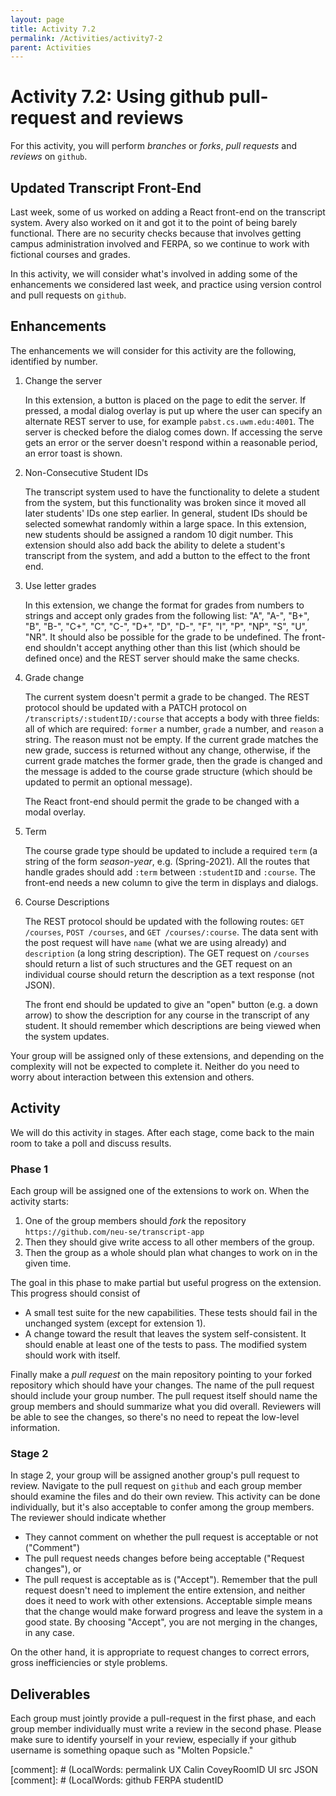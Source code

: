 ```yaml
---
layout: page
title: Activity 7.2
permalink: /Activities/activity7-2
parent: Activities
---
```


# Activity 7.2: Using github pull-request and reviews

For this activity, you will perform *branches* or *forks*, *pull requests* and *reviews* on `github`.

## Updated Transcript Front-End

Last week, some of us worked on adding a React front-end on the transcript system. Avery also worked on it and got it to the point of being barely functional.  There are no security checks because that involves getting campus administration involved and FERPA, so we continue to work with fictional courses and grades.

In this activity, we will consider what's involved in adding some of the enhancements we considered last week, and practice using version control and pull requests on `github`.

## Enhancements

The enhancements we will consider for this activity are the following, identified by number.

1. Change the server

   In this extension, a button is placed on the page to edit the server.
   If pressed, a modal dialog overlay is put up where the user can specify an alternate REST server to use, for example `pabst.cs.uwm.edu:4001`.  The server is checked before the dialog comes down.  If accessing the serve gets an error or the server doesn't respond within a reasonable period, an error toast is shown.

2. Non-Consecutive Student IDs

   The transcript system used to have the functionality to delete a student from the system, but this functionality was broken since it moved all later students' IDs one step earlier.  In general, student IDs should be selected somewhat randomly within a large space.  In this extension, new students should be assigned a random 10 digit number.  This extension should also add back the ability to delete a student's transcript from the system, and add a button to the effect to the front end.

3. Use letter grades

   In this extension, we change the format for grades from numbers to strings and accept only grades from the following list: "A", "A-", "B+", "B", "B-", "C+", "C", "C-", "D+", "D", "D-", "F", "I", "P", "NP", "S", "U", "NR".  It should also be possible for the grade to be undefined.  The front-end shouldn't accept anything other than this list (which should be defined once) and the REST server should make the same checks.

4. Grade change

   The current system doesn't permit a grade to be changed.  The REST protocol should be updated with a PATCH protocol on `/transcripts/:studentID/:course` that accepts a body with three fields: all of which are required: `former` a number, `grade` a number, and `reason` a string.  The reason must not be empty.  If the current grade matches the new grade, success is returned without any change, otherwise, if the current grade matches the former grade, then the grade is changed and the message is added to the course grade structure (which should be updated to permit an optional message).

   The React front-end should permit the grade to be changed with a modal overlay.

5. Term

   The course grade type should be updated to include a required `term` (a string of the form *season*-*year*, e.g. (Spring-2021).  All the routes that handle grades should add `:term` between `:studentID` and `:course`.  The front-end needs a new column to give the term in displays and dialogs.

6. Course Descriptions

     The REST protocol should be updated with the following routes: `GET /courses`, `POST /courses`, and `GET /courses/:course`.  The data sent with the post request will have `name` (what we are using already) and `description` (a long string description).  The GET request on `/courses` should return a list of such structures and the GET request on an individual course should return the description as a text response (not JSON).
     
     The front end should be updated to give an "open" button (e.g. a down arrow) to show the description for any course in the transcript of any student.  It should remember which descriptions are being viewed when the system updates.


Your group will be assigned only of these extensions, and depending on the complexity will not be expected to complete it.
Neither do you need to worry about interaction between this extension and others.

## Activity

We will do this activity in stages.  After each stage, come back to the main room to take a poll and discuss results.

### Phase 1

Each group will be assigned one of the extensions to work on.
When the activity starts:
1. One of the group members should *fork* the repository `https://github.com/neu-se/transcript-app`
2. Then they should give write access to all other members of the group.
3. Then the group as a whole should plan what changes to work on in the given time.

The goal in this phase to make partial but useful progress on the extension.  This progress should consist of
* A small test suite for the new capabilities.
  These tests should fail in the unchanged system (except for extension 1).
* A change toward the result that leaves the system self-consistent.
  It should enable at least one of the tests to pass.
  The modified system should work with itself.

Finally make a *pull request* on the main repository pointing to your forked repository which should have your changes.  The name of the pull request should include your group number.  The pull request itself should name the group members and should summarize what you did overall.  Reviewers will be able to see the changes, so there's no need to repeat the low-level information.


### Stage 2

In stage 2, your group will be assigned another group's pull request to review.
Navigate to the pull request on `github` and each group member should examine the files and do their own review.  This activity can be done individually, but it's also acceptable to confer among the group members.  The reviewer should indicate whether
- They cannot comment on whether the pull request is acceptable or not ("Comment")
- The pull request needs changes before being acceptable ("Request changes"), or
- The pull request is acceptable as is ("Accept").
Remember that the pull request doesn't need to implement the entire extension, and neither does it need to work with other extensions.  Acceptable simple means that the change would make forward progress and leave the system in a good state.  By choosing "Accept", you are not merging in the changes, in any case.

On the other hand, it is appropriate to request changes to correct errors, gross inefficiencies or style problems.

## Deliverables

Each group must jointly provide a pull-request in the first phase, and each group member individually must write a review in the second phase.  Please make sure to identify yourself in your review, especially if your github username is something opaque such as "Molten Popsicle."

[comment]: # (LocalWords:  permalink UX Calin CoveyRoomID UI src JSON
[comment]: # (LocalWords:  github FERPA studentID
